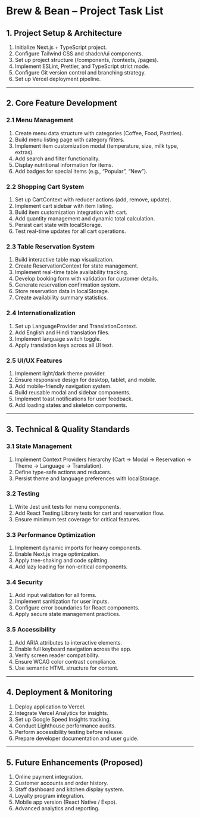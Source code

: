 # Brew & Bean – Project Task List

## 1. Project Setup & Architecture

1. Initialize Next.js + TypeScript project.
2. Configure Tailwind CSS and shadcn/ui components.
3. Set up project structure (/components, /contexts, /pages).
4. Implement ESLint, Prettier, and TypeScript strict mode.
5. Configure Git version control and branching strategy.
6. Set up Vercel deployment pipeline.

---

## 2. Core Feature Development

### 2.1 Menu Management

1. Create menu data structure with categories (Coffee, Food, Pastries).
2. Build menu listing page with category filters.
3. Implement item customization modal (temperature, size, milk type, extras).
4. Add search and filter functionality.
5. Display nutritional information for items.
6. Add badges for special items (e.g., “Popular”, “New”).

### 2.2 Shopping Cart System

1. Set up CartContext with reducer actions (add, remove, update).
2. Implement cart sidebar with item listing.
3. Build item customization integration with cart.
4. Add quantity management and dynamic total calculation.
5. Persist cart state with localStorage.
6. Test real-time updates for all cart operations.

### 2.3 Table Reservation System

1. Build interactive table map visualization.
2. Create ReservationContext for state management.
3. Implement real-time table availability tracking.
4. Develop booking form with validation for customer details.
5. Generate reservation confirmation system.
6. Store reservation data in localStorage.
7. Create availability summary statistics.

### 2.4 Internationalization

1. Set up LanguageProvider and TranslationContext.
2. Add English and Hindi translation files.
3. Implement language switch toggle.
4. Apply translation keys across all UI text.

### 2.5 UI/UX Features

1. Implement light/dark theme provider.
2. Ensure responsive design for desktop, tablet, and mobile.
3. Add mobile-friendly navigation system.
4. Build reusable modal and sidebar components.
5. Implement toast notifications for user feedback.
6. Add loading states and skeleton components.

---

## 3. Technical & Quality Standards

### 3.1 State Management

1. Implement Context Providers hierarchy (Cart → Modal → Reservation → Theme → Language → Translation).
2. Define type-safe actions and reducers.
3. Persist theme and language preferences with localStorage.

### 3.2 Testing

1. Write Jest unit tests for menu components.
2. Add React Testing Library tests for cart and reservation flow.
3. Ensure minimum test coverage for critical features.

### 3.3 Performance Optimization

1. Implement dynamic imports for heavy components.
2. Enable Next.js image optimization.
3. Apply tree-shaking and code splitting.
4. Add lazy loading for non-critical components.

### 3.4 Security

1. Add input validation for all forms.
2. Implement sanitization for user inputs.
3. Configure error boundaries for React components.
4. Apply secure state management practices.

### 3.5 Accessibility

1. Add ARIA attributes to interactive elements.
2. Enable full keyboard navigation across the app.
3. Verify screen reader compatibility.
4. Ensure WCAG color contrast compliance.
5. Use semantic HTML structure for content.

---

## 4. Deployment & Monitoring

1. Deploy application to Vercel.
2. Integrate Vercel Analytics for insights.
3. Set up Google Speed Insights tracking.
4. Conduct Lighthouse performance audits.
5. Perform accessibility testing before release.
6. Prepare developer documentation and user guide.

---

## 5. Future Enhancements (Proposed)

1. Online payment integration.
2. Customer accounts and order history.
3. Staff dashboard and kitchen display system.
4. Loyalty program integration.
5. Mobile app version (React Native / Expo).
6. Advanced analytics and reporting.
